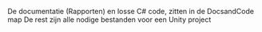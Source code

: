 De documentatie (Rapporten) en losse C# code, zitten in de DocsandCode map
De rest zijn alle nodige bestanden voor een Unity project
